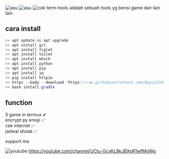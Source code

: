 ![asu](https://img.shields.io/badge/Code-BY%20POLYGON-yellowgreen)
![asu](https://img.shields.io/badge/Made-INDONESIA-red)
          ![cok  ](https://img.shields.io/badge/Program-Bash-blue)
term-tools adalah sebuah tools yg berisi game dan lain lain



## cara install

```c#
>> apt update && apt upgrade
>> apt install git
>> apt install figlet
>> apt install toilet
>> apt install which
>> apt install python
>> apt install pip
>> apt install jq
>> pip install httpie
>> https --body --download 'https://raw.githubusercontent.com/Bayu12345677/term-tools/main/install.gradle'
>> bash install.gradle
```

## function
5 game in termux ✔                     
encrypt py emoji ✅               
cek internet ✅                    
jadwal sholat ✅                 

support me

![youtube](https://img.shields.io/badge/ME-Youtube-yellow)
https://youtube.com/channel/UCtu-GcxKL8kJBXpR1wfMgWg
